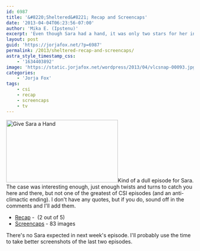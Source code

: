 ```yaml
---
id: 6987
title: '&#8220;Sheltered&#8221; Recap and Screencaps'
date: '2013-04-04T06:23:56-07:00'
author: 'Mika E. (Ipstenu)'
excerpt: 'Even though Sara had a hand, it was only two stars for her in last night''s episode.'
layout: post
guid: 'https://jorjafox.net/?p=6987'
permalink: /2013/sheltered-recap-and-screencaps/
astra_style_timestamp_css:
    - '1634403892'
image: 'https://static.jorjafox.net/wordpress/2013/04/vlcsnap-00093.jpg'
categories:
    - 'Jorja Fox'
tags:
    - csi
    - recap
    - screencaps
    - tv
---
```


<a href="//jfo-static.net/wordpress/2013/04/vlcsnap-00093.jpg"><img class="alignright size-medium wp-image-6990" src="//jfo-static.net/wordpress/2013/04/vlcsnap-00093-300x168.jpg" alt="Give Sara a Hand" width="300" height="168" /></a>Kind of a dull episode for Sara. The case was interesting enough, just enough twists and turns to catch you here and there, but not one of the greatest of CSI episodes (and an anti-climactic ending). I don't have any quotes, but if you do, sound off in the comments and I'll add them.
<ul>
 	<li><a href="https://jorjafox.net/wiki/Sheltered">Recap</a> -  (2 out of 5)</li>
 	<li><a href="https://jorjafox.net/gallery/tv/csi/season13/18sheltered/">Screencaps</a> - 83 images</li>
</ul>
There's no Sara expected in next week's episode. I'll probably use the time to take better screenshots of the last two episodes.